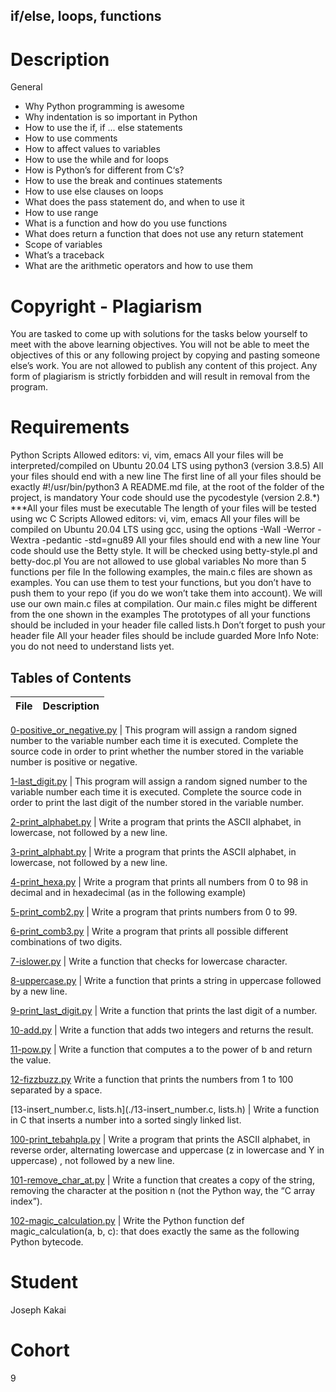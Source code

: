 ## if/else, loops, functions

# Description
General
* Why Python programming is awesome
* Why indentation is so important in Python
* How to use the if, if ... else statements
* How to use comments
* How to affect values to variables
* How to use the while and for loops
* How is Python’s for different from C‘s?
* How to use the break and continues statements
* How to use else clauses on loops
* What does the pass statement do, and when to use it
* How to use range
* What is a function and how do you use functions
* What does return a function that does not use any return statement
* Scope of variables
* What’s a traceback
* What are the arithmetic operators and how to use them

# Copyright - Plagiarism
 You are tasked to come up with solutions for the tasks below yourself to meet with the above learning objectives.
 You will not be able to meet the objectives of this or any following project by copying and pasting someone else’s work.
 You are not allowed to publish any content of this project.
 Any form of plagiarism is strictly forbidden and will result in removal from the program.
# Requirements
Python Scripts
 Allowed editors: vi, vim, emacs
 All your files will be interpreted/compiled on Ubuntu 20.04 LTS using python3 (version 3.8.5)
 All your files should end with a new line
 The first line of all your files should be exactly #!/usr/bin/python3
 A README.md file, at the root of the folder of the project, is mandatory
 Your code should use the pycodestyle (version 2.8.*)
 ***All your files must be executable
 The length of your files will be tested using wc
 C Scripts
 Allowed editors: vi, vim, emacs
 All your files will be compiled on Ubuntu 20.04 LTS using gcc, using the options -Wall -Werror -Wextra -pedantic -std=gnu89
 All your files should end with a new line
 Your code should use the Betty style. It will be checked using betty-style.pl and betty-doc.pl
 You are not allowed to use global variables
 No more than 5 functions per file
 In the following examples, the main.c files are shown as examples. You can use them to test your functions, but you don’t have to push them to your repo (if you do we won’t take them into account). We will use our own main.c files at compilation. Our main.c files might be different from the one shown in the examples
 The prototypes of all your functions should be included in your header file called lists.h
 Don’t forget to push your header file
 All your header files should be include guarded
 More Info
 Note: you do not need to understand lists yet.

## Tables of Contents
File | Description
-----|------------

[0-positive_or_negative.py](./0-positive_or_negative.py) | This program will assign a random signed number to the variable number each time it is executed. Complete the source code in order to print whether the number stored in the variable number is positive or negative.

[1-last_digit.py](./1-last_digit.py) | This program will assign a random signed number to the variable number each time it is executed. Complete the source code in order to print the last digit of the number stored in the variable number.

[2-print_alphabet.py](./2-print_alphabet.py) | Write a program that prints the ASCII alphabet, in lowercase, not followed by a new line.

[3-print_alphabt.py](./3-print_alphabt.py) | Write a program that prints the ASCII alphabet, in lowercase, not followed by a new line.

[4-print_hexa.py](./4-print_hexa.py) | Write a program that prints all numbers from 0 to 98 in decimal and in hexadecimal (as in the following example)

[5-print_comb2.py](./5-print_comb2.py) | Write a program that prints numbers from 0 to 99.

[6-print_comb3.py](./6-print_comb3.py) | Write a program that prints all possible different combinations of two digits.

[7-islower.py](./7-islower.py) | Write a function that checks for lowercase character.

[8-uppercase.py](./8-uppercase.py) | Write a function that prints a string in uppercase followed by a new line.

[9-print_last_digit.py](./9-print_last_digit.py) | Write a function that prints the last digit of a number.

[10-add.py](./10-add.py) | Write a function that adds two integers and returns the result.

[11-pow.py](./11-pow.py) | Write a function that computes a to the power of b and return the value.

[12-fizzbuzz.py](./12-fizzbuzz.py) Write a function that prints the numbers from 1 to 100 separated by a space.

[13-insert_number.c, lists.h](./13-insert_number.c, lists.h) | Write a function in C that inserts a number into a sorted singly linked list.

[100-print_tebahpla.py](./100-print_tebahpla.py) | Write a program that prints the ASCII alphabet, in reverse order, alternating lowercase and uppercase (z in lowercase and Y in uppercase) , not followed by a new line.

[101-remove_char_at.py](./101-remove_char_at.py) | Write a function that creates a copy of the string, removing the character at the position n (not the Python way, the “C array index”).

[102-magic_calculation.py](./102-magic_calculation.py) | Write the Python function def magic_calculation(a, b, c): that does exactly the same as the following Python bytecode.

# Student 
Joseph Kakai

# Cohort 
9
